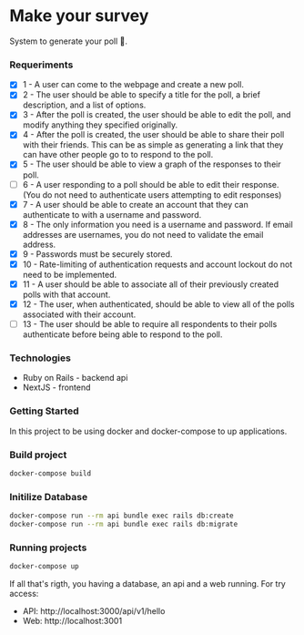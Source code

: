 # Make your survey

System to generate your poll 🚀.

### Requeriments

- [x] 1 - A user can come to the webpage and create a new poll.
- [x] 2 - The user should be able to specify a title for the poll, a brief description, and a list of options.
- [x] 3 - After the poll is created, the user should be able to edit the poll, and modify anything they specified originally.
- [x] 4 - After the poll is created, the user should be able to share their poll with their friends. This can be as simple as generating a link that they can have other people go to to respond to the poll.
- [x] 5 - The user should be able to view a graph of the responses to their poll.
- [ ] 6 - A user responding to a poll should be able to edit their response. (You do not need to authenticate users attempting to edit responses)
- [x] 7 - A user should be able to create an account that they can authenticate to with a username and password.
- [x] 8 - The only information you need is a username and password. If email addresses are usernames, you do not need to validate the email address.
- [x] 9 - Passwords must be securely stored.
- [x] 10 - Rate-limiting of authentication requests and account lockout do not need to be implemented.
- [x] 11 - A user should be able to associate all of their previously created polls with that account.
- [x] 12 - The user, when authenticated, should be able to view all of the polls associated with their account.
- [ ] 13 - The user should be able to require all respondents to their polls authenticate before being able to respond to the poll.

### Technologies

- Ruby on Rails - backend api
- NextJS - frontend

### Getting Started

In this project to be using docker and docker-compose to up applications.

### Build project

```bash
docker-compose build
```

### Initilize Database

```bash
docker-compose run --rm api bundle exec rails db:create
docker-compose run --rm api bundle exec rails db:migrate
```

### Running projects

```bash
docker-compose up
```

If all that's rigth, you having a database, an api and a web running. For try access:

- API: http://localhost:3000/api/v1/hello
- Web: http://localhost:3001
